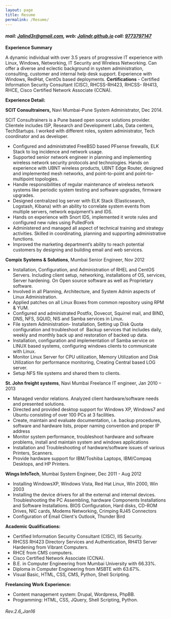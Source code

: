 ```yaml
---
layout: page
title: Resume
permalink: /Resume/
---
```





#### *mail:* [*Jalind3r@gmail.com*](mailto:Jalind3r@gmail.com)*, web:* [*Jalindr.github.io*](https://github.com/jalindr) *call: [9773797147](https://github.com/jalindr)*

**Experience Summary**

A dynamic individual with over 3.5 years of progressive IT experience with Linux, Windows, Networking, IT Security and Wireless Networking. Can offer a diverse and eclectic background in system administration, consulting, customer and internal help desk support. Experience with Windows, RedHat, CentOs based deployments. **Certifications** - Certified Information Security Consultant (CISC), RHCSS-RH423, RHCSS- RH413, RHCE, Cisco Certified Network Associate (CCNA).

**Experience Detail:**

**SCIT Consultrainers,** Navi Mumbai-Pune
System Administrator, Dec 2014.

SCIT Consultrainers is a Pune based open source solutions provider. Clientele includes ISP, Research and Development Labs, Data centers, TechStartups. I worked with different roles, system administrator, Tech coordinator and as developer.

-   Configured and administrated FreeBSD based PFsense firewalls, ELK Stack to log incidence and network usage.
-   Supported senior network engineer in planning and implementing wireless network security protocols and technologies. Hands on experience with UBNT wireless products, UBNT Edge Router, designed and implemented mesh networks, and point-to-point and point-to-multipoint topologies.
-   Handle responsibilities of regular maintenance of wireless network systems like periodic system testing and software upgrades, firmware upgrades.
-   Designed centralized log server with ELK Stack (Elasticsearch, Logstash, Kibana) with an ability to correlate system events from multiple servers, network equipment’s and IDS.
-   Hands on experience with Snort IDS, implemented it wrote rules and configured new rules using PulledFork
-   Administered and managed all aspect of technical training and strategy activities. Skilled in coordinating, planning and supporting administrative functions.
-   Improved the marketing department’s ability to reach potential customers by designing and building email and web services.

**Compix Systems & Solutions**, Mumbai
Senior Engineer, Nov 2012

-   Installation, Configuration, and Administration of RHEL and CentOS Servers. Including client setup, networking, installations of OS, services, Server hardening. On Open source software as well as Proprietary software.
-   Involved in all Planning, Architecture, and System Admin aspects of Linux Administration.
-   Applied patches on all Linux Boxes from common repository using RPM & YUM.
-   Configured and administrated Postfix, Dovecot, Squirrel mail, and BIND, DNS, NFS, SQUID, NIS and Samba services in Linux.
-   File system Administration- Installation, Setting up Disk Quota configuration and troubleshoot of  Backup services that includes daily, weekly and monthly back up and restoration of backed up data.
-   Installation, configuration and implementation of Samba service on LINUX based systems, configuring windows clients to communicate with Linux.
-   Monitor Linux Server for CPU utilization, Memory Utilization and Disk Utilization for performance monitoring, Creating Central based LOG server.
-   Setup NFS file systems and shared them to clients.

**St. John freight systems**, Navi Mumbai
Freelance IT engineer, Jan 2010 – 2013

-   Managed vendor relations. Analyzed client hardware/software needs and presented solutions.
-   Directed and provided desktop support for Windows XP, Windows7 and Ubuntu consisting of over 100 PCs at 3 facilities.
-   Create, maintain and evaluate documentation, i.e. backup procedures, software and hardware lists, proper naming convention and proper IP address
-   Monitor system performance, troubleshoot hardware and software problems, install and maintain system and windows applications
-   Installation and Troubleshooting of hardware/software issues of various Printers, Scanners.
-   Provide hardware support for IBM/Toshiba Laptops, IBM/Compaq Desktops, and HP Printers.

**Wings InfoTech**, Mumbai
System Engineer, Dec 2011 - Aug 2012

-   Installing WindowsXP, Windows Vista, Red Hat Linux, Win 2000, Win 2003
-   Installing the device drivers for all the external and internal devices. Troubleshooting the PC Assembling, hardware Components Installations and Software Installations. BIOS Configuration, Hard disks, CD-ROM Drives, NIC cards, Modems Networking, Crimping RJ45 Connectors
-   Configuration of Email Client's Outlook, Thunder Bird

**Academic Qualifications:**

-   Certified Information Security Consultant (CISC), IIS Security.
-   RHCSS RH423 Directory Services and Authentication, RH413 Server Hardening from Vibrant Computers.
-   RHCE from CMS computers.
-   Cisco Certified Network Associate (CCNA).
-   B.E. in Computer Engineering from Mumbai University with 66.33%.
-   Diploma in Computer Engineering from MSBTE with 63.67%.
-   Visual Basic, HTML, CSS, CMS, Python, Shell Scripting.

**Freelancing Work Experience:**

-   Content management system: Drupal, Wordpress, PhpBB.
-   Programming: HTML, CSS, JQuery, Shell Scripting, Python.



###### Rev.2.6\_Jan16
